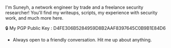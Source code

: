 I'm Suneyh, a network engineer by trade and a freelance security researcher! You'll find my writeups, scripts, my experience with security work, and much more here.

🔒 My PGP Public Key : D4FE306B5284959D8B2AAF8397645C0B9B1E84D6

- Always open to a friendly conversation. Hit me up about anything.

<!---
suneyhsec/suneyhsec is a ✨ special ✨ repository because its `README.md` (this file) appears on your GitHub profile.
You can click the Preview link to take a look at your changes.
--->
